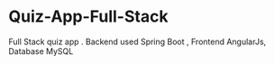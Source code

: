 # Quiz-App-Full-Stack
Full Stack quiz app . Backend used Spring Boot , Frontend AngularJs, Database MySQL
